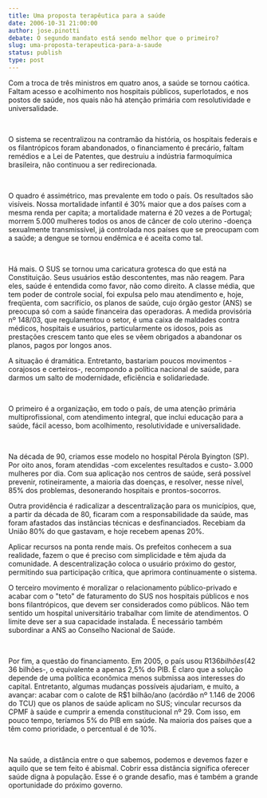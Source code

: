 ```yaml
---
title: Uma proposta terapêutica para a saúde
date: 2006-10-31 21:00:00
author: jose.pinotti
debate: O segundo mandato está sendo melhor que o primeiro?
slug: uma-proposta-terapeutica-para-a-saude
status: publish 
type: post
---
```


Com a troca de três ministros em quatro anos, a saúde se tornou caótica. Faltam acesso e acolhimento nos hospitais públicos, superlotados, e nos postos de saúde, nos quais não há atenção primária com resolutividade e universalidade. 


 


O sistema se recentralizou na contramão da história, os hospitais federais e os filantrópicos foram abandonados, o financiamento é precário, faltam remédios e a Lei de Patentes, que destruiu a indústria farmoquímica brasileira, não continuou a ser redirecionada. 


 


O quadro é assimétrico, mas prevalente em todo o país. Os resultados são visíveis. Nossa mortalidade infantil é 30% maior que a dos países com a mesma renda per capita; a mortalidade materna é 20 vezes a de Portugal; morrem 5.000 mulheres todos os anos de câncer de colo uterino -doença sexualmente transmissível, já controlada nos países que se preocupam com a saúde; a dengue se tornou endêmica e é aceita como tal. 


 


Há mais. O SUS se tornou uma caricatura grotesca do que está na Constituição. Seus usuários estão descontentes, mas não reagem. Para eles, saúde é entendida como favor, não como direito. A classe média, que tem poder de controle social, foi expulsa pelo mau atendimento e, hoje, freqüenta, com sacrifício, os planos de saúde, cujo órgão gestor (ANS) se preocupa só com a saúde financeira das operadoras. A medida provisória nº 148/03, que regulamentou o setor, é uma caixa de maldades contra médicos, hospitais e usuários, particularmente os idosos, pois as prestações crescem tanto que eles se vêem obrigados a abandonar os planos, pagos por longos anos. 


  
A situação é dramática. Entretanto, bastariam poucos movimentos -corajosos e certeiros-, recompondo a política nacional de saúde, para darmos um salto de modernidade, eficiência e solidariedade. 


 


O primeiro é a organização, em todo o país, de uma atenção primária multiprofissional, com atendimento integral, que inclui educação para a saúde, fácil acesso, bom acolhimento, resolutividade e universalidade. 


 


Na década de 90, criamos esse modelo no hospital Pérola Byington (SP). Por oito anos, foram atendidas -com excelentes resultados e custo- 3.000 mulheres por dia. Com sua aplicação nos centros de saúde, será possível prevenir, rotineiramente, a maioria das doenças, e resolver, nesse nível, 85% dos problemas, desonerando hospitais e prontos-socorros. 


  
Outra providência é radicalizar a descentralização para os municípios, que, a partir da década de 80, ficaram com a responsabilidade da saúde, mas foram afastados das instâncias técnicas e desfinanciados. Recebiam da União 80% do que gastavam, e hoje recebem apenas 20%. 


  
  
Aplicar recursos na ponta rende mais. Os prefeitos conhecem a sua realidade, fazem o que é preciso com simplicidade e têm ajuda da comunidade. A descentralização coloca o usuário próximo do gestor, permitindo sua participação crítica, que aprimora continuamente o sistema. 


  
O terceiro movimento é moralizar o relacionamento público-privado e acabar com o "teto" de faturamento do SUS nos hospitais públicos e nos bons filantrópicos, que devem ser considerados como públicos. Não tem sentido um hospital universitário trabalhar com limite de atendimentos. O limite deve ser a sua capacidade instalada. É necessário também subordinar a ANS ao Conselho Nacional de Saúde. 


 


Por fim, a questão do financiamento. Em 2005, o país usou R$136 bilhões (42% de seu Orçamento) para pagar juros da dívida. Aplicou na saúde muito menos -R$ 36 bilhões-, o equivalente a apenas 2,5% do PIB. É claro que a solução depende de uma política econômica menos submissa aos interesses do capital. Entretanto, algumas mudanças possíveis ajudariam, e muito, a avançar: acabar com o calote de R$1 bilhão/ano (acórdão nº 1.146 de 2006 do TCU) que os planos de saúde aplicam no SUS; vincular recursos da CPMF à saúde e cumprir a emenda constitucional nº 29. Com isso, em pouco tempo, teríamos 5% do PIB em saúde. Na maioria dos países que a têm como prioridade, o percentual é de 10%. 


 


Na saúde, a distância entre o que sabemos, podemos e devemos fazer e aquilo que se tem feito é abismal. Cobrir essa distância significa oferecer saúde digna à população. Esse é o grande desafio, mas é também a grande oportunidade do próximo governo.



